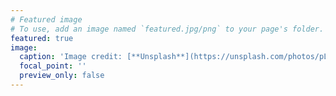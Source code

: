 ```yaml
---
# Featured image
# To use, add an image named `featured.jpg/png` to your page's folder.
featured: true
image:
  caption: 'Image credit: [**Unsplash**](https://unsplash.com/photos/pLCdAaMFLTE)'
  focal_point: ''
  preview_only: false
---
```



 